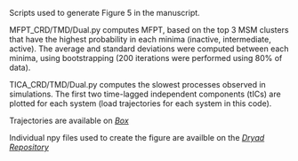 Scripts used to generate Figure 5 in the manuscript. 

MFPT_CRD/TMD/Dual.py computes MFPT, based on the top 3 MSM clusters that have the highest probability in each minima (inactive, intermediate, active). The average and standard deviations were computed between each minima, using bootstrapping (200 iterations were performed using 80% of data).

TICA_CRD/TMD/Dual.py computes the slowest processes observed in simulations. The first two time-lagged independent components (tICs) are plotted for each system (load trajectories for each system in this code). 

Trajectories are available on [*Box*](https://uofi.box.com/s/4g3xmumfmesb68y7tb0fn8wvhvycylrf)

Individual npy files used to create the figure are availble on the [*Dryad Repository*](https://doi.org/doi:10.5061/dryad.4b8gthtmf)
